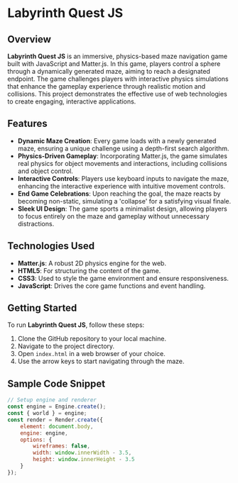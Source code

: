 
# Labyrinth Quest JS

## Overview

**Labyrinth Quest JS** is an immersive, physics-based maze navigation game built with JavaScript and Matter.js. In this game, players control a sphere through a dynamically generated maze, aiming to reach a designated endpoint. The game challenges players with interactive physics simulations that enhance the gameplay experience through realistic motion and collisions. This project demonstrates the effective use of web technologies to create engaging, interactive applications.

## Features

- **Dynamic Maze Creation**: Every game loads with a newly generated maze, ensuring a unique challenge using a depth-first search algorithm.
- **Physics-Driven Gameplay**: Incorporating Matter.js, the game simulates real physics for object movements and interactions, including collisions and object control.
- **Interactive Controls**: Players use keyboard inputs to navigate the maze, enhancing the interactive experience with intuitive movement controls.
- **End Game Celebrations**: Upon reaching the goal, the maze reacts by becoming non-static, simulating a 'collapse' for a satisfying visual finale.
- **Sleek UI Design**: The game sports a minimalist design, allowing players to focus entirely on the maze and gameplay without unnecessary distractions.

## Technologies Used

- **Matter.js**: A robust 2D physics engine for the web.
- **HTML5**: For structuring the content of the game.
- **CSS3**: Used to style the game environment and ensure responsiveness.
- **JavaScript**: Drives the core game functions and event handling.

## Getting Started

To run **Labyrinth Quest JS**, follow these steps:

1. Clone the GitHub repository to your local machine.
2. Navigate to the project directory.
3. Open `index.html` in a web browser of your choice.
4. Use the arrow keys to start navigating through the maze.

## Sample Code Snippet

```javascript
// Setup engine and renderer
const engine = Engine.create();
const { world } = engine;
const render = Render.create({
    element: document.body,
    engine: engine,
    options: {
        wireframes: false,
        width: window.innerWidth - 3.5,
        height: window.innerHeight - 3.5
    }
});
